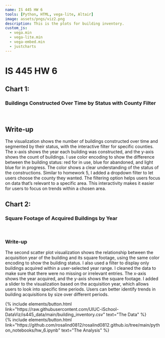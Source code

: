```yaml
---
name: IS 445 HW 6
tools: [Python, HTML, vega-lite, Altair]
image: assets/pngs/viz2.png
description: This is the plots for building inventory. 
custom_js:
  - vega.min
  - vega-lite.min
  - vega-embed.min
  - justcharts
---
```



# IS 445 HW 6

## Chart 1: ##

### Buildings Constructed Over Time by Status with County Filter ###

<vegachart schema-url="{{ site.baseurl }}/assets/json/viz1.json" style="width: 100%"></vegachart><br />

## Write-up ##
The visualization shows the number of buildings constructed over time and segmented by their status, with the interactive filter for specific counties. The x-axis shows the year each building was constructed, and the y-axis shows the count of buildings. I use color encoding to show the difference between the building status: red for in use, blue for abandoned, and light blue for in progress. The color shows a clear understanding of the status of the constructions. Similar to homework 5, I added a dropdown filter to let users choose the county they wanted. The filtering option helps users focus on data that’s relevant to a specific area. This interactivity makes it easier for users to focus on trends within a chosen area. 


## Chart 2: ##
### Square Footage of Acquired Buildings by Year ###

<vegachart schema-url="{{ site.baseurl }}/assets/json/viz2.json" style="width: 100%"></vegachart><br />

### Write-up ###
The second scatter plot visualization shows the relationship between the acquisition year of the building and its square footage, using the same color encoding to show the building status. I also used a filter to display only buildings acquired within a user-selected year range. I cleaned the data to make sure that there were no missing or irrelevant entries. The x-axis shows the year acquired, and the y-axis shows the square footage. I added a slider to the visualization based on the acquisition year, which allows users to look into specific time periods. Users can better identify trends in building acquisitions by size over different periods. 


<!-- these are written in a combo of html and liquid --> 

<div class="left">
{% include elements/button.html link="https://raw.githubusercontent.com/UIUC-iSchool-DataViz/is445_data/main/building_inventory.csv" text="The Data" %}
</div>

<div class="right">
{% include elements/button.html link="https://github.com/rosalind0812/rosalind0812.github.io/tree/main/python_notebooks/hw_6.ipynb" text="The Analysis" %}
</div>

